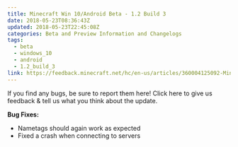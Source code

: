 ```yaml
---
title: Minecraft Win 10/Android Beta - 1.2 Build 3
date: 2018-05-23T08:36:43Z
updated: 2018-05-23T22:45:08Z
categories: Beta and Preview Information and Changelogs
tags:
  - beta
  - windows_10
  - android
  - 1.2_build_3
link: https://feedback.minecraft.net/hc/en-us/articles/360004125092-Minecraft-Win-10-Android-Beta-1-2-Build-3
---
```


If you find any bugs, be sure to report them here! Click here to give us feedback & tell us what you think about the update.  
  

**Bug Fixes:**

- Nametags should again work as expected
- Fixed a crash when connecting to servers
